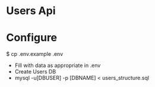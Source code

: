 Users Api
=

Configure
==

  $ cp .env.example .env
  - Fill with data as appropriate in .env
  - Create Users DB
  - mysql -u[DBUSER] -p [DBNAME] < users_structure.sql
